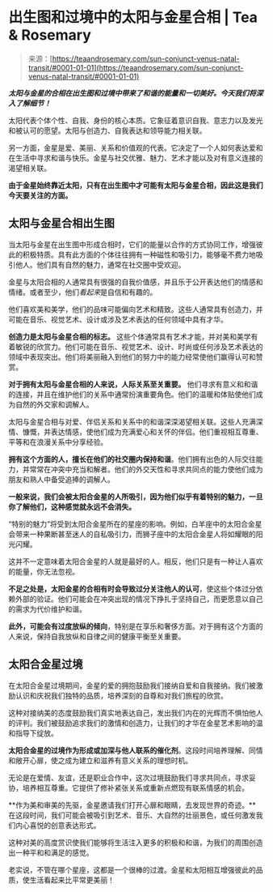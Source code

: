 <!--yml

分类：未分类

日期：2024-06-12 18:23:09

-->

# 出生图和过境中的太阳与金星合相 | Tea & Rosemary

> 来源：[https://teaandrosemary.com/sun-conjunct-venus-natal-transit/#0001-01-01](https://teaandrosemary.com/sun-conjunct-venus-natal-transit/#0001-01-01)

***太阳与金星的合相在出生图和过境中带来了和谐的能量和一切美好。今天我们将深入了解细节！***

太阳代表个体个性、自我、身份的核心本质。它象征着意识自我、意志力以及发光和被认可的愿望。太阳与创造力、自我表达和领导能力相关联。

另一方面，金星是爱、美丽、关系和价值观的代表。它决定了一个人如何表达爱和在生活中寻求和谐与快乐。金星与社交优雅、魅力、艺术才能以及对有意义连接的渴望相关联。

**由于金星始终靠近太阳，只有在出生图中才可能有太阳与金星合相，因此这是我们今天要关注的方面。**

## 太阳与金星合相出生图

当太阳与金星在出生图中形成合相时，它们的能量以合作的方式协同工作，增强彼此的积极特质。具有此方面的个体往往拥有一种磁性和吸引力，能够毫不费力地吸引他人。他们具有自然的魅力，通常在社交圈中受欢迎。

金星与太阳合相的人通常具有很强的自我价值感，并且乐于公开表达他们的情感和情绪。或者至少，他们*看起来*是自信和有趣的。

他们喜欢美和美学，他们的品味可能偏向艺术和精致。这些人通常具有创造力，并可能在音乐、视觉艺术、设计或涉及艺术表达的任何领域中具有才华。

**创造力是太阳与金星合相的标志。** 这些个体通常具有艺术才能，并对美和美学有着敏锐的欣赏力。他们可能在音乐、视觉艺术、设计、时尚或任何涉及艺术表达的领域中表现突出。他们将美丽融入到他们的努力中的能力经常使他们赢得认可和赞赏。

**对于拥有太阳与金星合相的人来说，人际关系至关重要。** 他们寻求有意义和和谐的连接，并且在维护他们的关系中通常扮演重要角色。他们的温暖和体贴使他们成为自然的外交家和调解人。

太阳与金星合相与对爱、伴侣关系和关系中的和谐深深渴望相关联。这些人充满深情、慷慨，并表达情感，使他们成为充满爱心和关怀的伴侣。他们重视相互尊重、平等和在浪漫关系中分享经验。

**拥有这个方面的人，擅长在他们的社交圈内保持和谐**。他们拥有出色的人际交往能力，并常常在冲突中充当和解者。他们的外交天性和寻求共同点的能力使他们成为朋友和熟人中备受追捧的调解人。

**一般来说，我们会被太阳合金星的人所吸引，因为他们似乎有着特别的魅力，一旦你了解他们，这种感觉就永远不会消失。**

“特别的魅力”将受到太阳合金星所在的星座的影响。例如，白羊座中的太阳合金星会带来一种果断甚至迷人的自私吸引力，而狮子座中的太阳合金星人将如耀眼的阳光闪耀。

这并不一定意味着太阳合金星的人就是最好的人。相反，他们只是有一种让人喜欢的能量，你无法忽视。

**不足之处是，太阳金星的合相有时会导致过分关注他人的认可**，使这些个体过分依赖外部的验证。他们可能会在冲突出现的情况下挣扎于坚持自己，而更愿意以自己的需求为代价维护和谐。

**此外，可能会有过度放纵的倾向**，特别是在享乐和奢侈方面。对于拥有这个方面的人来说，保持自我放纵和自律之间的健康平衡至关重要。

## 太阳合金星过境

在太阳合金星过境期间，金星的爱的拥抱鼓励我们接纳自爱和自我接纳。我们被激励认识和庆祝我们独特的品质，培养深刻的自尊和对我们旅程的欣赏。

这种对接纳美的态度鼓励我们真实地表达自己，发出我们内在的光辉而不惧怕他人的评判。我们被鼓励追求我们的激情和创造力，让我们的才华在金星艺术影响的温和指导下绽放。

**太阳合金星的过境作为形成或加深与他人联系的催化剂**。这段时间培养理解、同情和敞开心扉，使之成为建立和滋养有意义关系的理想时机。

无论是在爱情、友谊，还是职业合作中，这次过境鼓励我们寻求共同点，寻求妥协，培养相互尊重。它提供了修补紧张关系或重新点燃现有联系情感的机会。

**作为美和审美的先驱，金星邀请我们打开心扉和眼睛，去发现世界的奇迹。**在这段时间，我们可能会被吸引到艺术、音乐、大自然的壮丽景色，或任何激发我们内心喜悦的创意表达形式。

这种对美的高度赏识使我们能够将生活注入更多的积极和和谐，为我们的周围创造出一种平和和满足的感觉。

老实说，不管在哪个星座，这都是一个很棒的过渡。金星和太阳相互增强彼此的品质，使生活看起来比平常更美丽！
